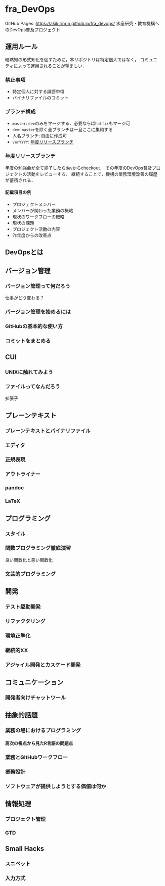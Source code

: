 # fra_DevOps
GitHub Pages: <https://akikirinrin.github.io/fra_devops/>
水産研究・教育機構へのDevOps普及プロジェクト

## 運用ルール

暗黙知の形式知化を促すために，本リポジトリは特定個人ではなく，
コミュニティによって運用されることが望ましい．

### 禁止事項
- 特定個人に対する誹謗中傷
- バイナリファイルのコミット

### ブランチ構成
- `master`: `dev`のみをマージする．必要ならば`hotfix`もマージ可
- `dev`: `master`を除く全ブランチは一旦ここに集約する
- 人名ブランチ: 自由に作成可
- `verYYYY`: [年度リリースブランチ](#年度リリースブランチ)

### 年度リリースブランチ
年度の勉強会が全て終了したら`dev`からcheckout．
その年度のDevOps普及プロジェクトの活動をレビューする．
継続することで，機構の業務環境改善の履歴が蓄積される．

#### 記載項目の例
- プロジェクトメンバー
- メンバーが関わった業務の概略
- 現状のワークフローの概略
- 現状の課題
- プロジェクト活動の内容
- 昨年度からの改善点

## DevOpsとは



## バージョン管理



### バージョン管理って何だろう

仕事がどう変わる？



### バージョン管理を始めるには



### GitHubの基本的な使い方



### コミットをまとめる



## CUI



### UNIXに触れてみよう



### ファイルってなんだろう

拡張子



## プレーンテキスト



### プレーンテキストとバイナリファイル



### エディタ



### 正規表現



### アウトライナー



### pandoc



### LaTeX



## プログラミング



### スタイル



### 関数プログラミング徹底演習

良い関数化と悪い関数化



### 文芸的プログラミング



## 開発



### テスト駆動開発



### リファクタリング



### 環境正準化



### 継続的XX



### アジャイル開発とカスケード開発



## コミュニケーション



### 開発者向けチャットツール



## 抽象的話題



### 業務の場におけるプログラミング



#### 高次の視点から見たR言語の問題点



### 業務とGitHubワークフロー



### 業務設計



### ソフトウェアが提供しようとする価値は何か



## 情報処理



### プロジェクト管理



### GTD



## Small Hacks



### スニペット



### 入力方式

